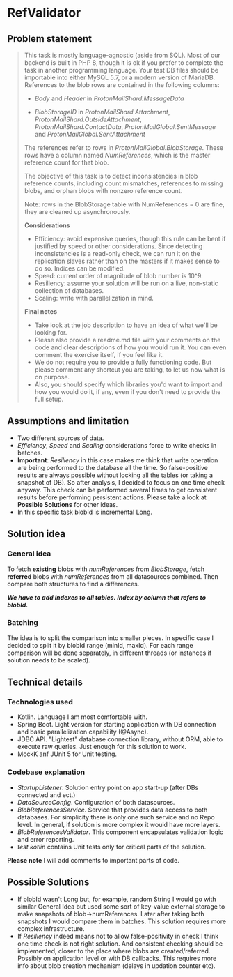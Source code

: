 # RefValidator

## Problem statement

<blockquote>
This task is mostly language-agnostic (aside from SQL). Most of our backend is built in PHP 8, though it is ok if you prefer to complete the task in another programming language. Your test DB files should be importable into either MySQL 5.7, or a modern version of MariaDB.
References to the blob rows are contained in the following columns:

* _Body_ and _Header_ in _ProtonMailShard.MessageData_

* _BlobStorageID_ in _ProtonMailShard.Attachment_, _ProtonMailShard.OutsideAttachment_,
  _ProtonMailShard.ContactData_, _ProtonMailGlobal.SentMessage_ and
  _ProtonMailGlobal.SentAttachment_

The references refer to rows in _ProtonMailGlobal.BlobStorage_. These rows have a column named
_NumReferences_, which is the master reference count for that blob.

The objective of this task is to detect inconsistencies in blob reference counts, including count
mismatches, references to missing blobs, and orphan blobs with nonzero reference count.

Note: rows in the BlobStorage table with NumReferences = 0 are fine, they are cleaned up
asynchronously.

**Considerations**

* Efficiency: avoid expensive queries, though this rule can be bent if justified by speed or other
  considerations. Since detecting inconsistencies is a read-only check, we can run it on the
  replication slaves rather than on the masters if it makes sense to do so. Indices can be modified.
* Speed: current order of magnitude of blob number is 10^9.
* Resiliency: assume your solution will be run on a live, non-static collection of databases.
* Scaling: write with parallelization in mind.

**Final notes**

* Take look at the job description to have an idea of what we'll be looking for.
* Please also provide a readme.md file with your comments on the code and clear descriptions of how
  you would run it. You can even comment the exercise itself, if you feel like it.
* We do not require you to provide a fully functioning code. But please comment any shortcut you are
  taking, to let us now what is on purpose.
* Also, you should specify which libraries you'd want to import and how you would do it, if any,
  even if you don't need to provide the full setup.

</blockquote>

## Assumptions and limitation

* Two different sources of data.
* _Efficiency_, _Speed_ and _Scaling_ considerations force to write checks in batches.
* **Important**: _Resiliency_ in this case makes me think that write operation are being performed
  to
  the database all the time. So false-positive results are always possible without locking all the
  tables (or taking a snapshot of DB).
  So after analysis, I decided to focus on one time check anyway. This check can be performed
  several times to get consistent results before performing persistent actions. Please take a look
  at **Possible Solutions** for other ideas.
* In this specific task blobId is incremental Long.

## Solution idea

### General idea

To fetch **existing** blobs with _numReferences_ from _BlobStorage_, fetch **referred** blobs with
_numReferences_ from all datasources combined.
Then compare both structures to find a differences.

_**We have to add indexes to all tables. Index by column that refers to blobId.**_

### Batching

The idea is to split the comparison into smaller pieces. In specific case I decided to split it by
blobId range (minId, maxId).
For each range comparison will be done separately, in different threads (or instances if solution
needs to be scaled).

## Technical details

### Technologies used

* Kotlin. Language I am most comfortable with.
* Spring Boot. Light version for starting application with DB connection and basic parallelization
  capability (@Async).
* JDBC API. "Lightest" database connection library, without ORM, able to execute raw queries. Just
  enough for this solution to work.
* MockK anf JUnit 5 for Unit testing.

### Codebase explanation

* _StartupListener_. Solution entry point on app start-up (after DBs connected and ect.)
* _DataSourceConfig_. Configuration of both datasources.
* _BlobReferencesService_. Service that provides data access to both databases. For simplicity there
  is only one such service and no Repo level.
  In general, if solution is more complex it would have more layers.
* _BlobReferencesValidator_. This component encapsulates validation logic and error reporting.
* _test.kotlin_ contains Unit tests only for critical parts of the solution.

**Please note** I will add comments to important parts of code.

## Possible Solutions

* If blobId wasn't Long but, for example, random String I would go with similar General Idea but
  used some sort of key-value external storage to make snapshots of blob->numReferences.
  Later after taking both snapshots I would compare them in batches. This solution requires more
  complex infrastructure.
* If _Resiliency_ indeed means not to allow false-positivity in check I think one time check is not
  right solution. And consistent checking should be implemented, closer to the place where blobs are
  created/referred.
  Possibly on application level or with DB callbacks. This requires more info about blob creation
  mechanism (delays in updation counter etc).